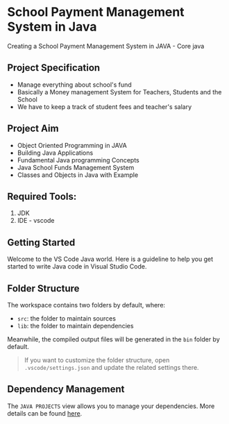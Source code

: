 # School Payment Management System in Java
Creating a School Payment Management System in JAVA - Core java

## Project Specification

- Manage everything about school's fund
- Basically a Money management System for Teachers, Students and the School
- We have to keep a track of student fees and teacher's salary

## Project Aim

- Object Oriented Programming in JAVA
- Building Java Applications
- Fundamental Java programming Concepts
- Java School Funds Management System
- Classes and Objects in Java with Example


## Required Tools:
1. JDK
2. IDE - vscode

## Getting Started

Welcome to the VS Code Java world. Here is a guideline to help you get started to write Java code in Visual Studio Code.

## Folder Structure

The workspace contains two folders by default, where:

- `src`: the folder to maintain sources
- `lib`: the folder to maintain dependencies

Meanwhile, the compiled output files will be generated in the `bin` folder by default.

> If you want to customize the folder structure, open `.vscode/settings.json` and update the related settings there.

## Dependency Management

The `JAVA PROJECTS` view allows you to manage your dependencies. More details can be found [here](https://github.com/microsoft/vscode-java-dependency#manage-dependencies).
